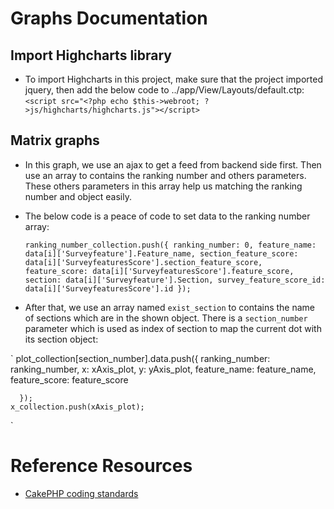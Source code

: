 # Graphs Documentation

## Import Highcharts library
* To import Highcharts in this project, make sure that the project imported jquery, then add the below code to ../app/View/Layouts/default.ctp:
    `<script src="<?php echo $this->webroot; ?>js/highcharts/highcharts.js"></script>`

## Matrix graphs
* In this graph, we use an ajax to get a feed from backend side first. Then use an array to contains the ranking number and others parameters. These others parameters in this array help us matching the ranking number and object easily.
* The below code is a peace of code to set data to the ranking number array:

    `ranking_number_collection.push({
        ranking_number: 0,
        feature_name: data[i]['Surveyfeature'].Feature_name,
        section_feature_score: data[i]['SurveyfeaturesScore'].section_feature_score,
        feature_score: data[i]['SurveyfeaturesScore'].feature_score,
        section: data[i]['Surveyfeature'].Section,
        survey_feature_score_id: data[i]['SurveyfeaturesScore'].id
    });`

* After that, we use an array named `exist_section` to contains the name of sections which are in the shown object. There is a `section_number` parameter which is used as index of section to map the current dot with its section object:

`
    plot_collection[section_number].data.push({
          ranking_number: ranking_number,
          x: xAxis_plot,
          y: yAxis_plot,
          feature_name: feature_name,
          feature_score: feature_score

      });
    x_collection.push(xAxis_plot);
`

# Reference Resources

* [CakePHP coding standards](http://book.cakephp.org/2.0/en/contributing/cakephp-coding-conventions.html)
